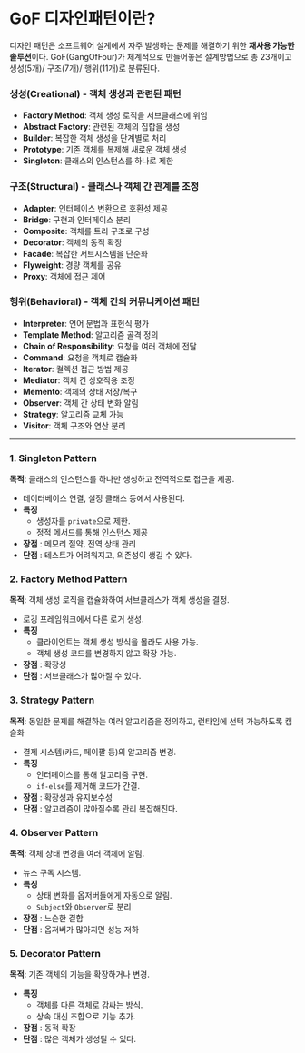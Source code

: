 # GoF 디자인패턴이란?
디자인 패턴은 소프트웨어 설계에서 자주 발생하는 문제를 해결하기 위한 **재사용 가능한 솔루션**이다.
GoF(GangOfFour)가 체계적으로 만들어놓은 설계방법으로 총 23개이고 생성(5개)/ 구조(7개)/ 행위(11개)로 분류된다.

### **생성(Creational)** - 객체 생성과 관련된 패턴
- **Factory Method**: 객체 생성 로직을 서브클래스에 위임
- **Abstract Factory**: 관련된 객체의 집합을 생성
- **Builder**: 복잡한 객체 생성을 단계별로 처리
- **Prototype**: 기존 객체를 복제해 새로운 객체 생성
- **Singleton**: 클래스의 인스턴스를 하나로 제한

### **구조(Structural)** - 클래스나 객체 간 관계를 조정
- **Adapter**: 인터페이스 변환으로 호환성 제공
- **Bridge**: 구현과 인터페이스 분리
- **Composite**: 객체를 트리 구조로 구성
- **Decorator**: 객체의 동적 확장
- **Facade**: 복잡한 서브시스템을 단순화
- **Flyweight**: 경량 객체를 공유
- **Proxy**: 객체에 접근 제어

### **행위(Behavioral)** - 객체 간의 커뮤니케이션 패턴
- **Interpreter**: 언어 문법과 표현식 평가
- **Template Method**: 알고리즘 골격 정의
- **Chain of Responsibility**: 요청을 여러 객체에 전달
- **Command**: 요청을 객체로 캡슐화
- **Iterator**: 컬렉션 접근 방법 제공
- **Mediator**: 객체 간 상호작용 조정
- **Memento**: 객체의 상태 저장/복구
- **Observer**: 객체 간 상태 변화 알림
- **Strategy**: 알고리즘 교체 가능
- **Visitor**: 객체 구조와 연산 분리

---
### **1. Singleton Pattern**
**목적**: 클래스의 인스턴스를 하나만 생성하고 전역적으로 접근을 제공.
- 데이터베이스 연결, 설정 클래스 등에서 사용된다.
- **특징**
  - 생성자를 `private`으로 제한.
  - 정적 메서드를 통해 인스턴스 제공
- **장점** : 메모리 절약, 전역 상태 관리
- **단점** : 테스트가 어려워지고, 의존성이 생길 수 있다.

### **2. Factory Method Pattern**
**목적**: 객체 생성 로직을 캡슐화하여 서브클래스가 객체 생성을 결정.
- 로깅 프레임워크에서 다른 로거 생성.
- **특징**
  - 클라이언트는 객체 생성 방식을 몰라도 사용 가능.
  - 객체 생성 코드를 변경하지 않고 확장 가능.
- **장점** : 확장성
- **단점** : 서브클래스가 많아질 수 있다.

### **3. Strategy Pattern**
**목적**: 동일한 문제를 해결하는 여러 알고리즘을 정의하고, 런타임에 선택 가능하도록 캡슐화
- 결제 시스템(카드, 페이팔 등)의 알고리즘 변경.
- **특징**
  - 인터페이스를 통해 알고리즘 구현.
  - `if-else`를 제거해 코드가 간결.
- **장점** : 확장성과 유지보수성
- **단점** : 알고리즘이 많아질수록 관리 복잡해진다.

### **4. Observer Pattern**
**목적**: 객체 상태 변경을 여러 객체에 알림.
- 뉴스 구독 시스템.
- **특징**
  - 상태 변화를 옵저버들에게 자동으로 알림.
  - `Subject`와 `Observer`로 분리
- **장점** : 느슨한 결합
- **단점** : 옵저버가 많아지면 성능 저하

### **5. Decorator Pattern**
**목적**: 기존 객체의 기능을 확장하거나 변경.

- **특징**
  - 객체를 다른 객체로 감싸는 방식.
  - 상속 대신 조합으로 기능 추가.
- **장점** : 동적 확장
- **단점** : 많은 객체가 생성될 수 있다.
